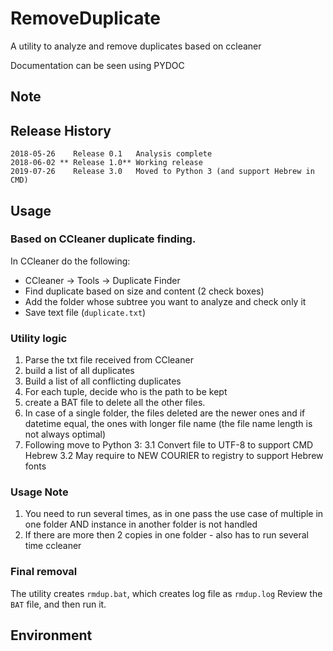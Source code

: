 # RemoveDuplicate
A utility to analyze and remove duplicates based on ccleaner

Documentation can be seen using PYDOC

## Note 

## Release History
	2018-05-26    Release 0.1   Analysis complete
	2018-06-02 ** Release 1.0** Working release
	2019-07-26	  Release 3.0   Moved to Python 3 (and support Hebrew in CMD)

## Usage ##



### Based on CCleaner duplicate finding.
In CCleaner do the following:

- CCleaner -> Tools -> Duplicate Finder
- Find duplicate based on size and content (2 check boxes)
- Add the folder whose subtree you want to analyze and check only it
- Save text file (`duplicate.txt`)

### Utility logic 

1. Parse the txt file received from CCleaner
2. build a list of all duplicates
3. Build a list of all conflicting duplicates
4. For each tuple, decide who is the path to be kept
5. create a BAT file to delete all the other files.
6. In case of a single folder, the files deleted are the newer ones and if datetime equal, the ones with longer file name (the file name length is not always optimal)
7. Following move to Python 3:
       3.1 Convert file to UTF-8 to support CMD Hebrew
       3.2 May require to NEW COURIER to registry to support Hebrew fonts


### Usage Note
1. You need to run several times, as in one pass the use case of multiple in one folder AND instance in another folder is not handled
1. If there are more then 2 copies in one folder - also has to run several time ccleaner

### Final removal
The utility creates `rmdup.bat`, which creates log file as `rmdup.log`
Review the `BAT` file, and then run it.

## Environment ###


